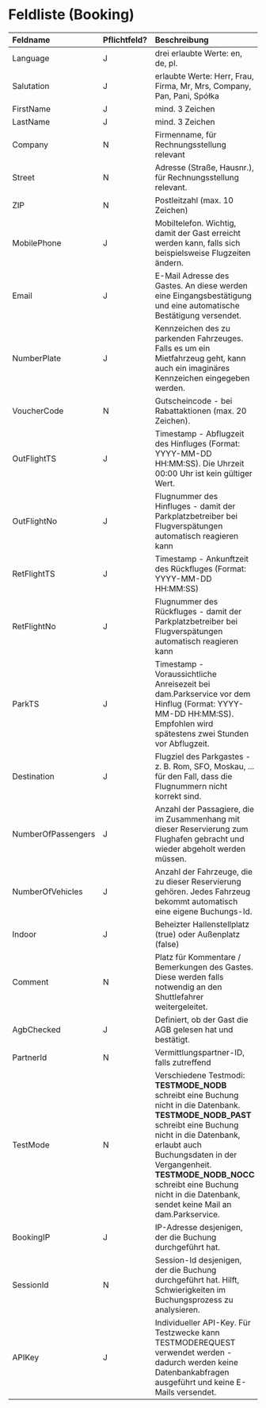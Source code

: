 # Feldliste (Booking) #
| **Feldname** | **Pflichtfeld?** | **Beschreibung** | **Beispiel-Wert** |
|:-------------|:-----------------|:-----------------|:------------------|
| Language     | J                | drei erlaubte Werte: en, de, pl. | de                |
| Salutation   | J                | erlaubte Werte: Herr, Frau, Firma, Mr, Mrs, Company, Pan, Pani, Spółka | Herr              |
| FirstName    | J                | mind. 3 Zeichen  | Max               |
| LastName     | J                | mind. 3 Zeichen  | Mustermann        |
| Company      | N                | Firmenname, für Rechnungsstellung relevant | dam.Parkservice   |
| Street       | N                | Adresse (Straße, Hausnr.), für Rechnungsstellung relevant. | Schulzendorfer Str. 10 |
| ZIP          | N                | Postleitzahl (max. 10 Zeichen) | 12529             |
| MobilePhone  | J                | Mobiltelefon. Wichtig, damit der Gast erreicht werden kann, falls sich beispielsweise Flugzeiten ändern. | 030 633 110 633   |
| Email        | J                | E-Mail Adresse des Gastes. An diese werden eine Eingangsbestätigung und eine automatische Bestätigung versendet. | info@mein-parken.de |
| NumberPlate  | J                | Kennzeichen des zu parkenden Fahrzeuges. Falls es um ein Mietfahrzeug geht, kann auch ein imaginäres Kennzeichen eingegeben werden. | B-Ü 123           |
| VoucherCode  | N                | Gutscheincode - bei Rabattaktionen (max. 20 Zeichen). | TEST              |
| OutFlightTS  | J                | Timestamp - Abflugzeit des Hinfluges (Format: YYYY-MM-DD HH:MM:SS). Die Uhrzeit 00:00 Uhr ist kein gültiger Wert. | 2014-02-01 14:00:00 |
| OutFlightNo  | J                | Flugnummer des Hinfluges - damit der Parkplatzbetreiber bei Flugverspätungen automatisch reagieren kann | LH123             |
| RetFlightTS  | J                | Timestamp - Ankunftzeit des Rückfluges (Format: YYYY-MM-DD HH:MM:SS) | 2014-02-05 17:52:00 Die Uhrzeit 00:00 Uhr ist kein gültiger Wert. |
| RetFlightNo  | J                | Flugnummer des Rückfluges - damit der Parkplatzbetreiber bei Flugverspätungen automatisch reagieren kann | LH321             |
| ParkTS       | J                | Timestamp - Voraussichtliche Anreisezeit bei dam.Parkservice vor dem Hinflug (Format: YYYY-MM-DD HH:MM:SS). Empfohlen wird spätestens zwei Stunden vor Abflugzeit. | 2014-02-01 12:00:00 |
| Destination  | J                | Flugziel des Parkgastes - z. B. Rom, SFO, Moskau, ... für den Fall, dass die Flugnummern nicht korrekt sind. | SFO               |
| NumberOfPassengers | J                | Anzahl der Passagiere, die im Zusammenhang mit dieser Reservierung zum Flughafen gebracht und wieder abgeholt werden müssen. | 3                 |
| NumberOfVehicles | J                | Anzahl der Fahrzeuge, die zu dieser Reservierung gehören. Jedes Fahrzeug bekommt automatisch eine eigene Buchungs-Id. | 1                 |
| Indoor       | J                | Beheizter Hallenstellplatz (true) oder Außenplatz (false) | false             |
| Comment      | N                | Platz für Kommentare / Bemerkungen des Gastes. Diese werden falls notwendig an den Shuttlefahrer weitergeleitet. | Zwei Kinder (3 und 9 Jahre alt) - bitte Kindersitze einplanen. |
| AgbChecked   | J                | Definiert, ob der Gast die AGB gelesen hat und bestätigt. | J                 |
| PartnerId    | N                | Vermittlungspartner-ID, falls zutreffend | 000000            |
| TestMode     | N                | Verschiedene Testmodi: **TESTMODE\_NODB** schreibt eine Buchung nicht in die Datenbank. **TESTMODE\_NODB\_PAST** schreibt eine Buchung nicht in die Datenbank, erlaubt auch Buchungsdaten in der Vergangenheit. **TESTMODE\_NODB\_NOCC** schreibt eine Buchung nicht in die Datenbank, sendet keine Mail an dam.Parkservice. | 
| BookingIP    | J                | IP-Adresse desjenigen, der die Buchung durchgeführt hat. | 176.9.199.2       |
| SessionId    | N                | Session-Id desjenigen, der die Buchung durchgeführt hat. Hilft, Schwierigkeiten im Buchungsprozess zu analysieren. | a572e4522b25895d580 |
| APIKey       | J                | Individueller API-Key. Für Testzwecke kann TESTMODEREQUEST verwendet werden - dadurch werden keine Datenbankabfragen ausgeführt und keine E-Mails versendet. | TESTMODEREQUEST   |
